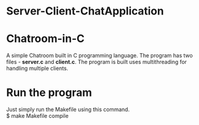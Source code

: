 # Server-Client-ChatApplication
# Chatroom-in-C

A simple Chatroom built in C programming language. The program has two files - <b>server.c</b> and <b>client.c</b>. The program is built uses multithreading for handling multiple clients.

# Run the program
Just simply run the Makefile using this command. <br/>
$ make Makefile compile
